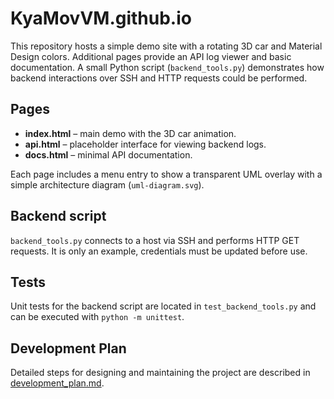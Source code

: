 # KyaMovVM.github.io

This repository hosts a simple demo site with a rotating 3D car and Material Design colors.
Additional pages provide an API log viewer and basic documentation. A small Python
script (`backend_tools.py`) demonstrates how backend interactions over SSH and
HTTP requests could be performed.

## Pages
- **index.html** – main demo with the 3D car animation.
- **api.html** – placeholder interface for viewing backend logs.
- **docs.html** – minimal API documentation.

Each page includes a menu entry to show a transparent UML overlay with a simple architecture diagram (`uml-diagram.svg`).

## Backend script
`backend_tools.py` connects to a host via SSH and performs HTTP GET requests. It
is only an example, credentials must be updated before use.

## Tests
Unit tests for the backend script are located in `test_backend_tools.py` and can
be executed with `python -m unittest`.
## Development Plan
Detailed steps for designing and maintaining the project are described in [development_plan.md](development_plan.md).
